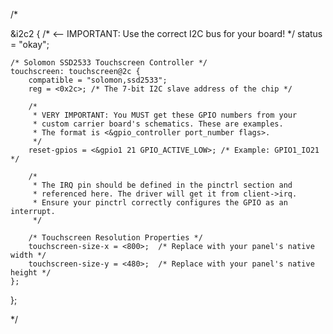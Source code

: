 /*

&i2c2 { /* <-- IMPORTANT: Use the correct I2C bus for your board! */
    status = "okay";

    /* Solomon SSD2533 Touchscreen Controller */
    touchscreen: touchscreen@2c {
        compatible = "solomon,ssd2533";
        reg = <0x2c>; /* The 7-bit I2C slave address of the chip */

        /*
         * VERY IMPORTANT: You MUST get these GPIO numbers from your
         * custom carrier board's schematics. These are examples.
         * The format is <&gpio_controller port_number flags>.
         */
        reset-gpios = <&gpio1 21 GPIO_ACTIVE_LOW>; /* Example: GPIO1_IO21 */

        /*
         * The IRQ pin should be defined in the pinctrl section and
         * referenced here. The driver will get it from client->irq.
         * Ensure your pinctrl correctly configures the GPIO as an interrupt.
         */
         
        /* Touchscreen Resolution Properties */
        touchscreen-size-x = <800>;  /* Replace with your panel's native width */
        touchscreen-size-y = <480>;  /* Replace with your panel's native height */
    };
};

*/